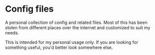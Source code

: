 # Config files

A personal collection of config and related files.
Most of this has been stolen from different places over the internet and
customized to suit my needs.

This is intended for my personal usage only. If you are looking for something
useful, you'd better look somewhere else.

